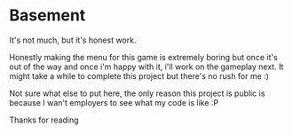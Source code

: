 # Basement

It's not much, but it's honest work.

Honestly making the menu for this game is extremely boring but once it's out of the way and once i'm happy with it, i'll work on the gameplay next. 
It might take a while to complete this project but there's no rush for me :)

Not sure what else to put here, the only reason this project is public is because I wan't employers to see what my code is like :P

Thanks for reading
